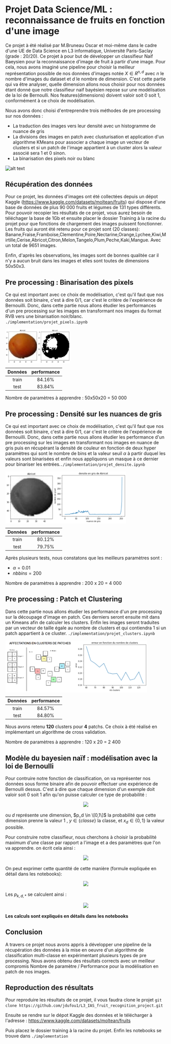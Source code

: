 # Projet Data Science/ML : reconnaissance de fruits en fonction d'une image

Ce projet à été réalisé par M.Bruneau Oscar et moi-même dans le cadre d'une UE de Data Science en L3 informatique, Université Paris-Saclay (grade : 20/20).
Ce projet à pour but de développer un classifieur Naif Baeysien pour la reconnaissance d'image de fruit à partir d'une image. Pour cela, nous avons imaginé une pipeline pour choisir la meilleur représentation possible de nos données d'images notée $X \in R^{n,d}$ avec $n$ le nombre d'images du dataset et $d$ le nombre de dimension. C'est cette partie qui va être analyser, quelle dimension allons nous choisir pour nos données étant donné que notre classifieur naif bayésien repose sur une modélisation de la loi de Bernoulli. Nos features(dimensions) doivent valoir soit 0 soit 1, conformément à ce choix de modélisation.

Nous avons donc choisi d'entreprendre trois méthodes de pre processing sur nos données :

- La traduction des images vers leur densité avec un histogramme de nuance de gris 
- La divisions des images en patch avec clusturisation et application d'un algorithme KMeans pour associer a chaque image un vecteur de clusters et si un patch de l'image appartient à un cluster alors la valeur associé sera 1 et 0 sinon.
- La binarisation des pixels noir ou blanc

![alt text](https://github.com/jdufou1/fruit_recognition/blob/main/img/pipeline.png)

## Récupération des données

Pour ce projet, les données d'images ont été collectées depuis un dépot Kaggle (https://www.kaggle.com/datasets/moltean/fruits) qui dispose d'une base de données de plus 90 000 fruits et légumes de 131 types différents. Pour pouvoir recopier les résultats de ce projet, vous aurez besoin de téléchager la base de 1Gb et ensuite placer le dossier Training à la racine du projet pour que fonctions de chargement des images puissent fonctionner.
Les fruits qui auront été retenu pour ce projet sont (20 classes): Banane,Fraise,Framboise,Clementine,Poire,Nectarine,Orange,Lychee,Kiwi,Mirtille,Cerise,Abricot,Citron,Melon,Tangelo,Plum,Peche,Kaki,Mangue. Avec un total de 9651 images.

Enfin, d'après les observations, les images sont de bonnes qualitée car il n'y a aucun bruit dans les images et elles sont toutes de dimensions 50x50x3.

## Pre processing : Binarisation des pixels

Ce qui est important avec ce choix de modélisation, c'est qu'il faut que nos données soit binaire, c'est à dire 0/1, car c'est le critère de l'expérience de Bernouilli. Donc, dans cette partie nous allons étudier les performances d'un pre processing sur les images en transformant nos images du format RVB vers une binarisation noir/blanc. ``./implementation/projet_pixels.ipynb``

<div style="display:flex;">
    <img src="https://github.com/jdufou1/L3_IAS_fruit_recognition_project/blob/main/img/abricot.PNG" alt="drawing" width="20%"/>
    <img src="https://github.com/jdufou1/L3_IAS_fruit_recognition_project/blob/main/img/abricot_nb.PNG" alt="drawing" width="20%"/>
</div>


| Données  | performance          |
| :---------------: |:---------------:| 
| train  | 84.16% |
| test  | 83.84%  |

Nombre de paramètres à apprendre : 50x50x20 = 50 000

## Pre processing : Densité sur les nuances de gris

Ce qui est important avec ce choix de modélisation, c'est qu'il faut que nos données soit binaire, c'est à dire 0/1, car c'est le critère de l'expérience de Bernouilli. Donc, dans cette partie nous allons étudier les performance d'un pre processing sur les images en transformant nos images en nuance de gris puis en récupérant la densité de couleur en fonction de deux hyper paramètres qui sont le nombre de bins et la valeur seuil $\alpha$ à partir duquel les valeurs sont binarisées et enfin nous appliquons un masque à ce dernier pour binariser les entrées.``./implementation/projet_densite.ipynb``

<div style="display:flex;">
    <img src="https://github.com/jdufou1/L3_IAS_fruit_recognition_project/blob/main/img/abricot_binarise.PNG" alt="drawing" width="30%"/>
    <img src="https://github.com/jdufou1/L3_IAS_fruit_recognition_project/blob/main/img/nuance_gris_densite_abricot.PNG" alt="drawing" width="45%"/>
</div>

| Données  | performance          |
| :---------------: |:---------------:| 
| train  |80.12% |
| test  | 79.75%          |

Après plusieurs tests, nous constatons que les meilleurs paramètres sont : 
- $\alpha = 0.01$
- $nbbins = 200$

Nombre de paramètres à apprendre : 200 x 20 = 4 000

## Pre processing : Patch et Clustering

Dans cette partie nous allons étudier les performance d'un pre processing sur la découpage d'image en patch. Ces derniers seront ensuite mit dans un Kmeans afin de calculer les clusters. Enfin les images seront traduites par un vecteur de taille égale au nombre de clusters et qui contiendra 1 si un patch appartient à ce cluster.
``./implementation/projet_clusters.ipynb``

<div style="display:flex;">
    <img src="https://github.com/jdufou1/L3_IAS_fruit_recognition_project/blob/main/img/repartition_cluster.PNG" alt="drawing" width="43%"/>
    <img src="https://github.com/jdufou1/L3_IAS_fruit_recognition_project/blob/main/img/erreur_clusters.PNG" alt="drawing" width="45%"/>
</div>

| Données  | performance          |
| :---------------: |:---------------:| 
| train  | 84.57% |
| test  | 84.80%          |

Nous avons retenu **120** clusters pour **4** patchs. Ce choix à été réalisé en implémentant un algorithme de cross validation.

Nombre de paramètres à apprendre : 120 x 20 = 2 400

## Modèle du bayesien naïf : modélisation avec la loi de Bernoulli

Pour contruire notre fonction de classification, on va représenter nos données sous forme binaire afin de pouvoir effectuer une expérience de Bernoulli dessus. C'est à dire que chaque dimension d'un exemple doit valoir soit 0 soit 1 afin qu'on puisse calculer ce type de probabilité :
<p align="center">
    <img src="https://latex.codecogs.com/png.image?\large&space;\dpi{110}\bg{black}P(X_d&space;=&space;x_d&space;|&space;\theta&space;,&space;y)&space;=&space;p_i^{x_d}*(1&space;-&space;p_d)^{(1&space;-&space;x_d)}{\color{white}&space;}">
</p>

ou $d$ représente une dimension, $p_d \in \[0,1\]$ la probabilité que cette dimension prenne la valeur $1$ , $y \in \{classe\}$ la classe, et $x_d \in \{0,1\}$ la valeur possible.

Pour construire notre classifieur, nous cherchons à choisir la probabilité maximum d'une classe par rapport a l'image et a des paramètres que l'on va apprendre. on écrit cela ainsi :
<p align="center">
    <img src="https://latex.codecogs.com/png.image?\large&space;\dpi{110}\bg{black}y_{pred}&space;=&space;argmax_y&space;P(y&space;|&space;x_i&space;,&space;\theta){\color{white}&space;}">
</p>

On peut exprimer cette quantité de cette manière (formule expliquée en détail dans les notebooks):
<p align="center">
    <img src="https://latex.codecogs.com/png.image?\large&space;\dpi{110}\bg{black}f_{\theta}(x_i)&space;=&space;argmax_y&space;&space;\prod_{d}^{D}&space;p_{k,d}^{x_{i,d}}*(1&space;-&space;p_{k,d})^{(1&space;-&space;x_{i,d})}&space;*&space;\frac{1}{N}\sum_{i}^{N}&space;classe(x_i,y_j){\color{white}&space;}">
</p>

Les $p_{k,d,*}$ se calculent ainsi :
<p align="center">
  <img src="https://latex.codecogs.com/png.image?\large&space;\dpi{110}\bg{black}&space;p_{k,d,*}&space;&space;=&space;\frac{1}{|y|}\sum_{i}^{|y|}&space;x_{i,d}{\color{white}&space;}">
</p>

**Les calculs sont expliqués en détails dans les notebooks**

## Conclusion

A travers ce projet nous avons appris à développer une pipeline de la récupération des données à la mise en oeuvre d'un algorithme de classification multi-classe en expérimentant plusieurs types de pre processing. Nous avons obtenu des résultats corrects avec un meilleur compromis Nombre de paramètre / Performance pour la modélisation en patch de nos images.

## Reproduction des résultats

Pour reproduire les résultats de ce projet, il vous faudra clone le projet
``git clone https://github.com/jdufou1/L3_IAS_fruit_recognition_project.git``

Ensuite se rendre sur le dépot Kaggle des données et le télécharger à l'adresse : https://www.kaggle.com/datasets/moltean/fruits

Puis placez le dossier training à la racine du projet.
Enfin les notebooks se trouve dans ``./implementation``






